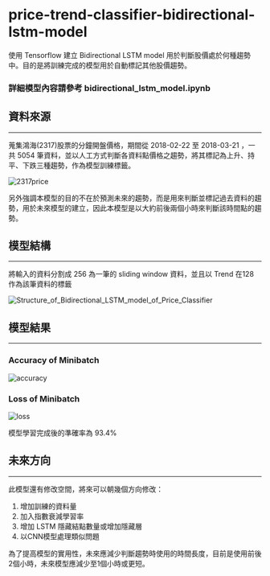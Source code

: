 # price-trend-classifier-bidirectional-lstm-model
使用 Tensorflow 建立 Bidirectional LSTM model 用於判斷股價處於何種趨勢中。目的是將訓練完成的模型用於自動標記其他股價趨勢。

### 詳細模型內容請參考 bidirectional_lstm_model.ipynb

## 資料來源
----------------------
蒐集鴻海(2317)股票的分鐘開盤價格，期間從 2018-02-22 至 2018-03-21 ，一共 5054 筆資料，並以人工方式判斷各資料點價格之趨勢，將其標記為上升、持平、下跌三種趨勢，作為模型訓練標籤。

![2317price](https://i.imgur.com/XNmPVVt.png)

另外強調本模型的目的不在於預測未來的趨勢，而是用來判斷並標記過去資料的趨勢，用於未來模型的建立，因此本模型是以大約前後兩個小時來判斷該時間點的趨勢。

## 模型結構
-------------------------
將輸入的資料分割成 256 為一筆的 sliding window 資料，並且以 Trend 在128 作為該筆資料的標籤

![Structure_of_Bidirectional_LSTM_model_of_Price_Classifier](https://sites.google.com/site/xliuforliu/home/Structure_of_Bidirectional_LSTM_model_of_Price_Classifier.JPG)

## 模型結果
--------------------------
### Accuracy of Minibatch
![accuracy](https://i.imgur.com/B3jOafx.png)

### Loss of Minibatch
![loss](https://i.imgur.com/kU1dkL0.png)

模型學習完成後的準確率為 93.4%

## 未來方向
-------------------------
此模型還有修改空間，將來可以朝幾個方向修改：
1. 增加訓練的資料量
2. 加入指數衰減學習率
3. 增加 LSTM 隱藏結點數量或增加隱藏層
4. 以CNN模型處理類似問題

為了提高模型的實用性，未來應減少判斷趨勢時使用的時間長度，目前是使用前後2個小時，未來模型應減少至1個小時或更短。